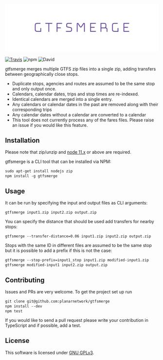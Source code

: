 ![gtfsmerge](logo.png)

[![Travis](https://img.shields.io/travis/planarnetwork/gtfsmerge.svg?style=flat-square)](https://travis-ci.org/planarnetwork/gtfsmerge) ![npm](https://img.shields.io/npm/v/gtfsmerge.svg?style=flat-square) ![David](https://img.shields.io/david/planarnetwork/gtfsmerge.svg?style=flat-square)

gtfsmerge merges multiple GTFS zip files into a single zip, adding transfers between geographically close stops.

- Duplicate stops, agencies and routes are assumed to be the same stop and only output once. 
- Calendars, calendar dates, trips and stop times are re-indexed. 
- Identical calendars are merged into a single entry. 
- Any calendars or calendar dates in the past are removed along with their corresponding trips
- Any calendar dates without a calendar are converted to a calendar
- This tool does not currently process any of the fares files. Please raise an issue if you would like this feature. 

## Installation

Please note that zip/unzip and [node 11.x](https://nodejs.org) or above are required.

gtfsmerge is a CLI tool that can be installed via NPM:

```
sudo apt-get install nodejs zip
npm install -g gtfsmerge
```

## Usage

It can be run by specifying the input and output files as CLI arguments:

```
gtfsmerge input1.zip input2.zip output.zip
```

You can specify the distance that should be used add transfers for nearby stops:

```
gtfsmerge --transfer-distance=0.06 input1.zip input2.zip output.zip
```
 
Stops with the same ID in different files are assumed to be the same stop but it is possible to add a prefix if this is not the case:

```
gtfsmerge --stop-prefix=input1_stop input1.zip modified-input1.zip
gtfsmerge modified-input1 input2.zip output.zip
```
 

## Contributing

Issues and PRs are very welcome. To get the project set up run

```
git clone git@github.com:planarnetwork/gtfsmerge
npm install --dev
npm test
```

If you would like to send a pull request please write your contribution in TypeScript and if possible, add a test.

## License

This software is licensed under [GNU GPLv3](https://www.gnu.org/licenses/gpl-3.0.en.html).

